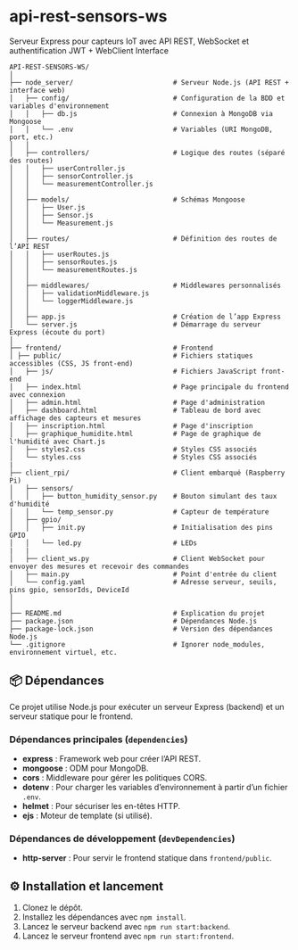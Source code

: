 # api-rest-sensors-ws
Serveur Express pour capteurs IoT avec API REST, WebSocket et authentification JWT + WebClient Interface

```
API-REST-SENSORS-WS/
│
├── node_server/                         # Serveur Node.js (API REST + interface web)
│   ├── config/                          # Configuration de la BDD et variables d'environnement
│   │   ├── db.js                        # Connexion à MongoDB via Mongoose
│   │   └── .env                         # Variables (URI MongoDB, port, etc.)
│   │
│   ├── controllers/                     # Logique des routes (séparé des routes)
│   │   ├── userController.js
│   │   ├── sensorController.js
│   │   └── measurementController.js
│   │
│   ├── models/                          # Schémas Mongoose
│   │   ├── User.js
│   │   ├── Sensor.js
│   │   └── Measurement.js
│   │
│   ├── routes/                          # Définition des routes de l’API REST
│   │   ├── userRoutes.js
│   │   ├── sensorRoutes.js
│   │   └── measurementRoutes.js
│   │
│   ├── middlewares/                     # Middlewares personnalisés
│   │   ├── validationMiddleware.js
│   │   └── loggerMiddleware.js
│   │
│   ├── app.js                           # Création de l’app Express
│   └── server.js                        # Démarrage du serveur Express (écoute du port)
│
├── frontend/                            # Frontend
│ ├── public/                            # Fichiers statiques accessibles (CSS, JS front-end)
│   ├── js/                              # Fichiers JavaScript front-end
│   ├── index.html                       # Page principale du frontend avec connexion
│   ├── admin.html                       # Page d'administration
│   ├── dashboard.html                   # Tableau de bord avec affichage des capteurs et mesures
│   ├── inscription.html                 # Page d'inscription
│   ├── graphique_humidite.html          # Page de graphique de l'humidité avec Chart.js
│   ├── styles2.css                      # Styles CSS associés
│   └── styles.css                       # Styles CSS associés
|
├── client_rpi/                          # Client embarqué (Raspberry Pi)
│   ├── sensors/
│   │   ├── button_humidity_sensor.py    # Bouton simulant des taux d'humidité
│   │   └── temp_sensor.py               # Capteur de température
│   ├── gpio/
│   │   ├── init.py                      # Initialisation des pins GPIO
│   │   └── led.py                       # LEDs 
|   |
│   ├── client_ws.py                     # Client WebSocket pour envoyer des mesures et recevoir des commandes
│   ├── main.py                          # Point d'entrée du client
│   └── config.yaml                      # Adresse serveur, seuils, pins gpio, sensorIds, DeviceId
│
│
├── README.md                            # Explication du projet
├── package.json                         # Dépendances Node.js
├── package-lock.json                    # Version des dépendances Node.js
└── .gitignore                           # Ignorer node_modules, environnement virtuel, etc.
```

## 📦 Dépendances

Ce projet utilise Node.js pour exécuter un serveur Express (backend) et un serveur statique pour le frontend.

### Dépendances principales (`dependencies`)
- **express** : Framework web pour créer l’API REST.
- **mongoose** : ODM pour MongoDB.
- **cors** : Middleware pour gérer les politiques CORS.
- **dotenv** : Pour charger les variables d’environnement à partir d’un fichier `.env`.
- **helmet** : Pour sécuriser les en-têtes HTTP.
- **ejs** : Moteur de template (si utilisé).

### Dépendances de développement (`devDependencies`)
- **http-server** : Pour servir le frontend statique dans `frontend/public`.

## ⚙️ Installation et lancement

1. Clonez le dépôt.
2. Installez les dépendances avec `npm install`.
4. Lancez le serveur backend avec `npm run start:backend`.
5. Lancez le serveur frontend avec `npm run start:frontend`.
